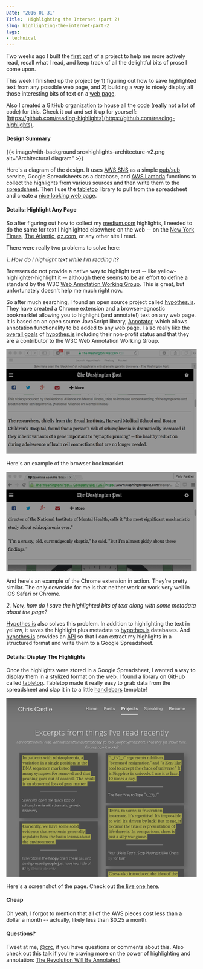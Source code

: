 ```yaml
---
Date: "2016-01-31"
Title:  Highlighting the Internet (part 2)
slug: highlighting-the-internet-part-2
tags:
- technical
---
```


Two weeks ago I built the [first part][first-part] of a project to help me more actively read, recall what I read, and keep track of all the delightful bits of prose I come upon.

This week I finished up the project by 1) figuring out how to save highlighted text from any possible web page, and 2) building a way to nicely display all those interesting bits of text on a [web page][reading-highlights].

Also I created a GitHub organization to house all the code (really not a lot of code) for this.  Check it out and set it up for yourself: [https://github.com/reading-highlights](https://github.com/reading-highlights).

#### Design Summary

{{< image/with-background src=highlights-architecture-v2.png alt="Architectural diagram" >}}

Here's a diagram of the design.  It uses [AWS SNS][sns] as a simple [pub/sub][pubsub] service, Google Spreadsheets as a database, and [AWS Lambda][lambda] functions to collect the highlights from various sources and then write them to the [spreadsheet][spreadsheet].  Then I use the [tabletop](https://github.com/jsoma/tabletop) library to pull from the spreadsheet and create a [nice looking web page][reading-highlights].

#### Details: Highlight Any Page
So after figuring out how to collect my [medium.com][medium] highlights, I needed to do the same for text I highlighted elsewhere on the web -- on the [New York Times][nyt], [The Atlantic][atlantic], [qz.com,][qz] or any other site I read.

There were really two problems to solve here:

*1. How do I highlight text while I'm reading it?*

Browsers do not provide a native way to highlight text -- like yellow-highlighter-highlight it -- although there seems to be an effort to define a standard by the W3C [Web Annotation Working Group][annotation-working-group].  This is great, but unfortunately doesn't help me much right now.

So after much searching, I found an open source project called [hypothes.is][hypothesis].  They have created a Chrome extension and a browser-agnostic bookmarklet allowing you to highlight (and annotate!) text on any web page.  It is based on an open source JavaScript library, [Annotator][annotator], which allows annotation functionality to be added to any web page.  I also really like the [overall goals][about-hypothesis] of [hypothes.is][hypothesis] including their non-profit status and that they are a contributor to the W3C Web Annotation Working Group.

![Highlighting with Hypothes.is Bookmarklet in Safari](hypothesis-bookmarklet-highlight.gif)

Here's an example of the browser bookmarklet.

![Highlighting with Hypothes.is Chrome Extension](hypothesis-chrome-highlight.gif)

And here's an example of the Chrome extension in action.  They're pretty similar.  The only downside for me is that neither work or work very well in iOS Safari or Chrome.

*2. Now, how do I save the highlighted bits of text along with some metadata about the page?*

[Hypothes.is][hypothesis] also solves this problem.  In addition to highlighting the text in yellow, it saves the highlight plus metadata to [hypothes.is][hypothesis] databases.  And [hypothes.is][hypothesis] provides an [API][hypothesis-api] so that I can extract my highlights in a structured format and write them to a Google Spreadsheet.

#### Details: Display The Highlights
Once the highlights were stored in a Google Spreadsheet, I wanted a way to display them in a stylized format on the web.  I found a library on GitHub called [tabletop](https://github.com/jsoma/tabletop). Tabletop made it really easy to grab data from the spreadsheet and slap it in to a little [handlebars](http://handlebarsjs.com) template!

![Reading Highlights](reading-highlights-page.png)

Here's a screenshot of the page. Check out [the live one here][reading-highlights].

#### Cheap
Oh yeah, I forgot to mention that all of the AWS pieces cost less than a dollar a month -- actually, likely less than $0.25 a month.

#### Questions?
Tweet at me, [@crc](https://twitter.com/crc), if you have questions or comments about this.  Also check out this talk if you're craving more on the power of highlighting and annotation: [The Revolution Will Be Annotated!][future]

[about-hypothesis]: https://hypothes.is/about/
[annotation-working-group]: http://www.w3.org/annotation/
[annotator]: http://annotatorjs.org
[atlantic]: http://www.theatlantic.com
[first-part]: /blog/2016/01/highlighting-the-internet/
[future]: https://www.youtube.com/watch?v=2jTctBbX_kw
[hypothesis]: https://hypothes.is
[hypothesis-api]: http://h.readthedocs.org/en/latest/api.html
[lambda]: https://aws.amazon.com/lambda/
[medium]: https://medium.com
[nyt]: http://www.nytimes.com
[pubsub]: https://en.wikipedia.org/wiki/Publish–subscribe_pattern
[qz]: http://qz.com
[reading-highlights]: /projects/reading/
[reading-highlight-github-org]: https://github.com/reading-highlights
[sns]: https://aws.amazon.com/sns/
[spreadsheet]: https://docs.google.com/spreadsheets/d/1VCkPCinhG-HiZJuvWPYq1wMIEpdHOdbCRF2lTDsOMBc/